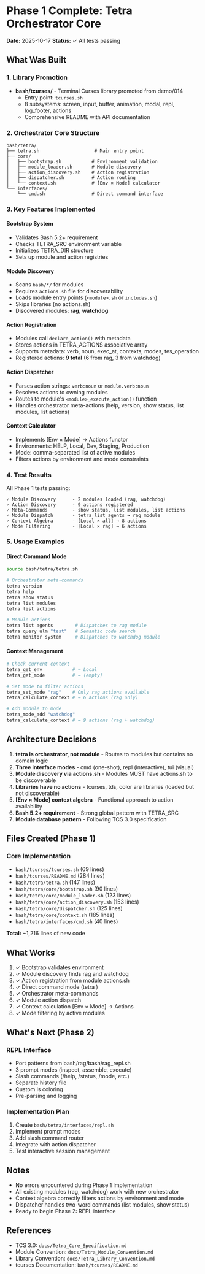 # Phase 1 Complete: Tetra Orchestrator Core

**Date:** 2025-10-17
**Status:** ✓ All tests passing

## What Was Built

### 1. Library Promotion
- **bash/tcurses/** - Terminal Curses library promoted from demo/014
  - Entry point: `tcurses.sh`
  - 8 subsystems: screen, input, buffer, animation, modal, repl, log_footer, actions
  - Comprehensive README with API documentation

### 2. Orchestrator Core Structure
```
bash/tetra/
├── tetra.sh                    # Main entry point
├── core/
│   ├── bootstrap.sh           # Environment validation
│   ├── module_loader.sh       # Module discovery
│   ├── action_discovery.sh    # Action registration
│   ├── dispatcher.sh          # Action routing
│   └── context.sh             # [Env × Mode] calculator
└── interfaces/
    └── cmd.sh                 # Direct command interface
```

### 3. Key Features Implemented

#### Bootstrap System
- Validates Bash 5.2+ requirement
- Checks TETRA_SRC environment variable
- Initializes TETRA_DIR structure
- Sets up module and action registries

#### Module Discovery
- Scans `bash/*/` for modules
- Requires `actions.sh` file for discoverability
- Loads module entry points (`<module>.sh` or `includes.sh`)
- Skips libraries (no actions.sh)
- Discovered modules: **rag**, **watchdog**

#### Action Registration
- Modules call `declare_action()` with metadata
- Stores actions in TETRA_ACTIONS associative array
- Supports metadata: verb, noun, exec_at, contexts, modes, tes_operation
- Registered actions: **9 total** (6 from rag, 3 from watchdog)

#### Action Dispatcher
- Parses action strings: `verb:noun` or `module.verb:noun`
- Resolves actions to owning modules
- Routes to module's `<module>_execute_action()` function
- Handles orchestrator meta-actions (help, version, show status, list modules, list actions)

#### Context Calculator
- Implements [Env × Mode] → Actions functor
- Environments: HELP, Local, Dev, Staging, Production
- Mode: comma-separated list of active modules
- Filters actions by environment and mode constraints

### 4. Test Results

All Phase 1 tests passing:

```
✓ Module Discovery      - 2 modules loaded (rag, watchdog)
✓ Action Discovery      - 9 actions registered
✓ Meta-Commands         - show status, list modules, list actions
✓ Module Dispatch       - tetra list agents → rag module
✓ Context Algebra       - [Local × all] → 8 actions
✓ Mode Filtering        - [Local × rag] → 6 actions
```

### 5. Usage Examples

#### Direct Command Mode
```bash
source bash/tetra/tetra.sh

# Orchestrator meta-commands
tetra version
tetra help
tetra show status
tetra list modules
tetra list actions

# Module actions
tetra list agents        # Dispatches to rag module
tetra query ulm "test"   # Semantic code search
tetra monitor system     # Dispatches to watchdog module
```

#### Context Management
```bash
# Check current context
tetra_get_env           # → Local
tetra_get_mode          # → (empty)

# Set mode to filter actions
tetra_set_mode "rag"    # Only rag actions available
tetra_calculate_context # → 6 actions (rag only)

# Add module to mode
tetra_mode_add "watchdog"
tetra_calculate_context # → 9 actions (rag + watchdog)
```

## Architecture Decisions

1. **tetra is orchestrator, not module** - Routes to modules but contains no domain logic
2. **Three interface modes** - cmd (one-shot), repl (interactive), tui (visual)
3. **Module discovery via actions.sh** - Modules MUST have actions.sh to be discoverable
4. **Libraries have no actions** - tcurses, tds, color are libraries (loaded but not discoverable)
5. **[Env × Mode] context algebra** - Functional approach to action availability
6. **Bash 5.2+ requirement** - Strong global pattern with TETRA_SRC
7. **Module database pattern** - Following TCS 3.0 specification

## Files Created (Phase 1)

### Core Implementation
- `bash/tcurses/tcurses.sh` (69 lines)
- `bash/tcurses/README.md` (284 lines)
- `bash/tetra/tetra.sh` (147 lines)
- `bash/tetra/core/bootstrap.sh` (90 lines)
- `bash/tetra/core/module_loader.sh` (123 lines)
- `bash/tetra/core/action_discovery.sh` (153 lines)
- `bash/tetra/core/dispatcher.sh` (125 lines)
- `bash/tetra/core/context.sh` (185 lines)
- `bash/tetra/interfaces/cmd.sh` (40 lines)

**Total:** ~1,216 lines of new code

## What Works

1. ✓ Bootstrap validates environment
2. ✓ Module discovery finds rag and watchdog
3. ✓ Action registration from module actions.sh
4. ✓ Direct command mode (tetra <action> <args>)
5. ✓ Orchestrator meta-commands
6. ✓ Module action dispatch
7. ✓ Context calculation [Env × Mode] → Actions
8. ✓ Mode filtering by active modules

## What's Next (Phase 2)

### REPL Interface
- Port patterns from bash/rag/bash/rag_repl.sh
- 3 prompt modes (inspect, assemble, execute)
- Slash commands (/help, /status, /mode, etc.)
- Separate history file
- Custom ls coloring
- Pre-parsing and logging

### Implementation Plan
1. Create `bash/tetra/interfaces/repl.sh`
2. Implement prompt modes
3. Add slash command router
4. Integrate with action dispatcher
5. Test interactive session management

## Notes

- No errors encountered during Phase 1 implementation
- All existing modules (rag, watchdog) work with new orchestrator
- Context algebra correctly filters actions by environment and mode
- Dispatcher handles two-word commands (list modules, show status)
- Ready to begin Phase 2: REPL interface

## References

- TCS 3.0: `docs/Tetra_Core_Specification.md`
- Module Convention: `docs/Tetra_Module_Convention.md`
- Library Convention: `docs/Tetra_Library_Convention.md`
- tcurses Documentation: `bash/tcurses/README.md`
